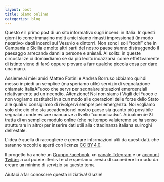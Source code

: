 ```yaml
---
layout: post
title: Siamo online!
categories: blog
---
```


Questo è il primo post di un sito informativo sugli incendi in Italia. In questi giorni io come immagino molti amici siamo rimasti impressionati (in modo negativo) dagli incendi sul Vesuvio e dintorni. Non sono i soli “roghi” che in Campania e Sicilia e molte altri parti del nostro paese stanno distruggendo il paesaggio arrecando danni a persone e animali. Al solito: in queste circostanze ci domandiamo se sia più lecito incazzarsi (come effettivamente di istinto viene di fare) oppure provare a fare qualche piccola cosa per dare una mano.

Assieme ai miei amici Matteo Fortini e Andrea Borruso abbiamo quindi messo in piedi un semplice (ma speriamo utile) servizio di segnalazione chiamato ItaliaAFuoco che serve per segnalare situazioni emergenziali relativamente ad un incendio. Attenzione! Noi non siamo i Vigili del Fuoco e non vogliamo sostituirci in alcun modo alle operazioni delle forze dello Stato alle quali vi consigliamo di rivolgervi sempre per emergenza. Noi vogliamo solo che ciò che sta accadendo nel nostro paese sia quanto più possibile segnalato onde evitare mancanze a livello “comunicativo”. Attualmente Si tratta di un semplice modulo online (che nel tempo valuteremo se ha senso strutturare in altro) per inserire dati utili alla cittadinanza italiana sui roghi dell’estate.

L’idea è quella di raccogliere e generare informazioni utili da questi dati. che saranno raccolti e aperti con licenza [CC BY 4.0](https://creativecommons.org/licenses/by/4.0/).

Il progetto ha anche un [Gruppo Facebook](https://www.facebook.com/groups/1985622574797139/), un [canale Telegram](https://t.me/italiaafuoco) e un [account Twitter](https://twitter.com/italiaafuoco) a cui potete riferirvi e che speriamo presto di connettere in modo da creare un minimo di servizio su questo tema.

Aiutaci a far conoscere questa iniziativa! Grazie!
